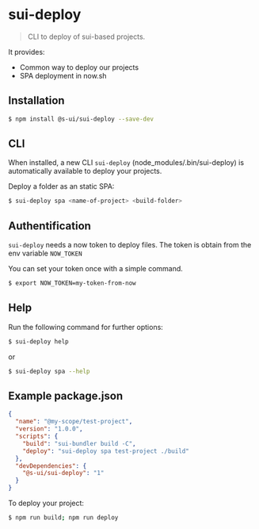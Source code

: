 # sui-deploy

> CLI to deploy of sui-based projects.


It provides:
* Common way to deploy our projects
* SPA deployment in now.sh


## Installation

```sh
$ npm install @s-ui/sui-deploy --save-dev
```

## CLI

When installed, a new CLI `sui-deploy` (node_modules/.bin/sui-deploy) is automatically available to deploy your projects.

Deploy a folder as an static SPA:

```sh
$ sui-deploy spa <name-of-project> <build-folder>
```

## Authentification

`sui-deploy` needs a now token to deploy files. The token is obtain from the env variable `NOW_TOKEN`

You can set your token once with a simple command.

```sh
$ export NOW_TOKEN=my-token-from-now
```

## Help

Run the following command for further options:
```sh
$ sui-deploy help
```

or

```sh
$ sui-deploy spa --help
```

## Example package.json

```json
{
  "name": "@my-scope/test-project",
  "version": "1.0.0",
  "scripts": {
    "build": "sui-bundler build -C",
    "deploy": "sui-deploy spa test-project ./build"
  },
  "devDependencies": {
    "@s-ui/sui-deploy": "1"
  }
}
```

To deploy your project:
```sh
$ npm run build; npm run deploy
```
